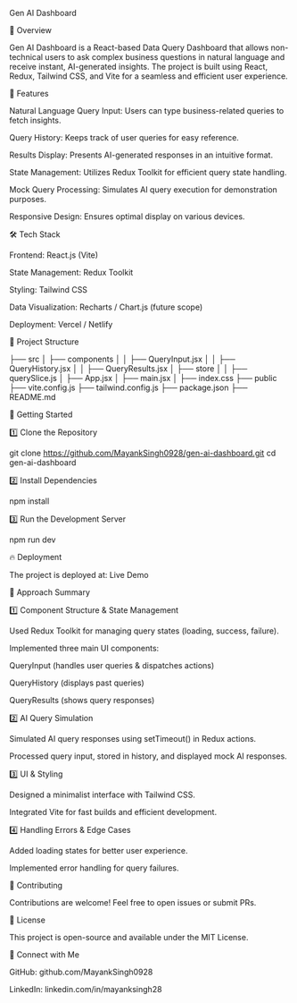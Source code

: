 Gen AI Dashboard

🚀 Overview

Gen AI Dashboard is a React-based Data Query Dashboard that allows non-technical users to ask complex business questions in natural language and receive instant, AI-generated insights. The project is built using React, Redux, Tailwind CSS, and Vite for a seamless and efficient user experience.

🌟 Features

Natural Language Query Input: Users can type business-related queries to fetch insights.

Query History: Keeps track of user queries for easy reference.

Results Display: Presents AI-generated responses in an intuitive format.

State Management: Utilizes Redux Toolkit for efficient query state handling.

Mock Query Processing: Simulates AI query execution for demonstration purposes.

Responsive Design: Ensures optimal display on various devices.

🛠️ Tech Stack

Frontend: React.js (Vite)

State Management: Redux Toolkit

Styling: Tailwind CSS

Data Visualization: Recharts / Chart.js (future scope)

Deployment: Vercel / Netlify

📂 Project Structure

├── src
│   ├── components
│   │   ├── QueryInput.jsx
│   │   ├── QueryHistory.jsx
│   │   ├── QueryResults.jsx
│   ├── store
│   │   ├── querySlice.js
│   ├── App.jsx
│   ├── main.jsx
│   ├── index.css
├── public
├── vite.config.js
├── tailwind.config.js
├── package.json
├── README.md

🚀 Getting Started

1️⃣ Clone the Repository

git clone https://github.com/MayankSingh0928/gen-ai-dashboard.git
cd gen-ai-dashboard

2️⃣ Install Dependencies

npm install

3️⃣ Run the Development Server

npm run dev

🔥 Deployment

The project is deployed at: Live Demo

📌 Approach Summary

1️⃣ Component Structure & State Management

Used Redux Toolkit for managing query states (loading, success, failure).

Implemented three main UI components:

QueryInput (handles user queries & dispatches actions)

QueryHistory (displays past queries)

QueryResults (shows query responses)

2️⃣ AI Query Simulation

Simulated AI query responses using setTimeout() in Redux actions.

Processed query input, stored in history, and displayed mock AI responses.

3️⃣ UI & Styling

Designed a minimalist interface with Tailwind CSS.

Integrated Vite for fast builds and efficient development.

4️⃣ Handling Errors & Edge Cases

Added loading states for better user experience.

Implemented error handling for query failures.

🤝 Contributing

Contributions are welcome! Feel free to open issues or submit PRs.

📜 License

This project is open-source and available under the MIT License.

🔗 Connect with Me

GitHub: github.com/MayankSingh0928 

LinkedIn: linkedin.com/in/mayanksingh28
